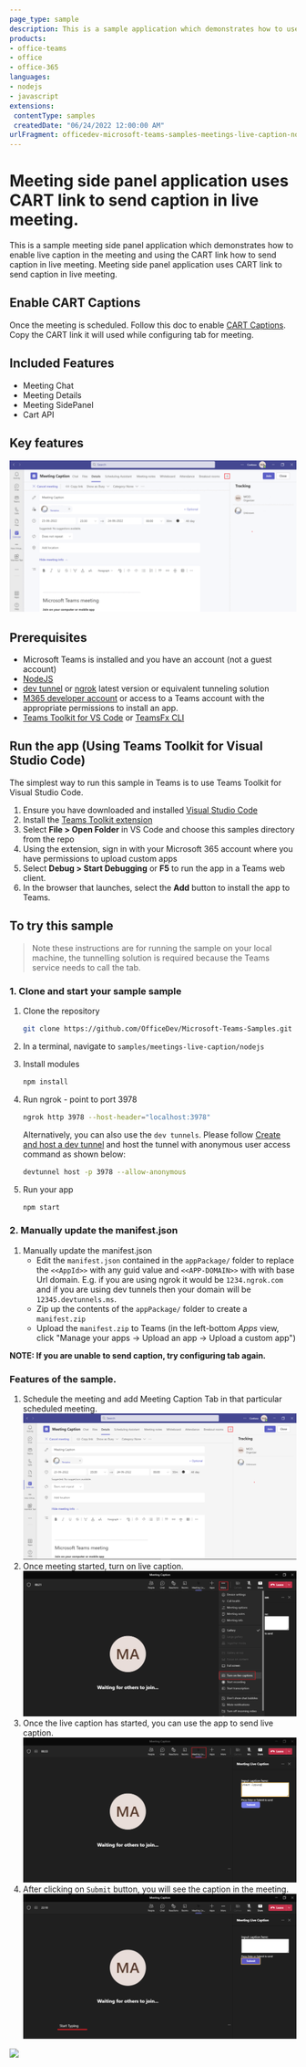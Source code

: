 ```yaml
---
page_type: sample
description: This is a sample application which demonstrates how to use CART link to send live captions in the meeting tabs.
products:
- office-teams
- office
- office-365
languages:
- nodejs
- javascript
extensions:
 contentType: samples
 createdDate: "06/24/2022 12:00:00 AM"
urlFragment: officedev-microsoft-teams-samples-meetings-live-caption-nodejs
---
```


# Meeting side panel application uses CART link to send caption in live meeting.

This is a sample meeting side panel application which demonstrates how to enable live caption in the meeting and using the CART link how to send caption in live meeting. Meeting side panel application uses CART link to send caption in live meeting.

## Enable CART Captions
Once the meeting is scheduled. Follow this doc to enable [CART Captions](https://support.microsoft.com/office/use-cart-captions-in-a-microsoft-teams-meeting-human-generated-captions-2dd889e8-32a8-4582-98b8-6c96cf14eb47).
Copy the CART link it will used while configuring tab for meeting.

## Included Features
* Meeting Chat 
* Meeting Details
* Meeting SidePanel
* Cart API

## Key features

![Key Features](Images/MeetingCaption.gif)

## Prerequisites

- Microsoft Teams is installed and you have an account (not a guest account)
-  [NodeJS](https://nodejs.org/en/)
-  [dev tunnel](https://learn.microsoft.com/en-us/azure/developer/dev-tunnels/get-started?tabs=windows) or [ngrok](https://ngrok.com/download) latest version or equivalent tunneling solution
-  [M365 developer account](https://docs.microsoft.com/en-us/microsoftteams/platform/concepts/build-and-test/prepare-your-o365-tenant) or access to a Teams account with the appropriate permissions to install an app.
- [Teams Toolkit for VS Code](https://marketplace.visualstudio.com/items?itemName=TeamsDevApp.ms-teams-vscode-extension) or [TeamsFx CLI](https://learn.microsoft.com/microsoftteams/platform/toolkit/teamsfx-cli?pivots=version-one)

## Run the app (Using Teams Toolkit for Visual Studio Code)

The simplest way to run this sample in Teams is to use Teams Toolkit for Visual Studio Code.

1. Ensure you have downloaded and installed [Visual Studio Code](https://code.visualstudio.com/docs/setup/setup-overview)
1. Install the [Teams Toolkit extension](https://marketplace.visualstudio.com/items?itemName=TeamsDevApp.ms-teams-vscode-extension)
1. Select **File > Open Folder** in VS Code and choose this samples directory from the repo
1. Using the extension, sign in with your Microsoft 365 account where you have permissions to upload custom apps
1. Select **Debug > Start Debugging** or **F5** to run the app in a Teams web client.
1. In the browser that launches, select the **Add** button to install the app to Teams.

## To try this sample

> Note these instructions are for running the sample on your local machine, the tunnelling solution is required because
> the Teams service needs to call the tab.

### 1. Clone and start your sample sample
1) Clone the repository

    ```bash
    git clone https://github.com/OfficeDev/Microsoft-Teams-Samples.git
    ```

2) In a terminal, navigate to `samples/meetings-live-caption/nodejs`

3) Install modules

    ```bash
    npm install
    ```
4) Run ngrok - point to port 3978

   ```bash
   ngrok http 3978 --host-header="localhost:3978"
   ```  

   Alternatively, you can also use the `dev tunnels`. Please follow [Create and host a dev tunnel](https://learn.microsoft.com/en-us/azure/developer/dev-tunnels/get-started?tabs=windows) and host the tunnel with anonymous user access command as shown below:

   ```bash
   devtunnel host -p 3978 --allow-anonymous
   ```

5) Run your app

    ```bash
    npm start
    ```
### 2. Manually update the manifest.json
1. Manually update the manifest.json
    - Edit the `manifest.json` contained in the  `appPackage/` folder to replace the `<<AppId>>` with any guid value and `<<APP-DOMAIN>>` with with base Url domain. E.g. if you are using ngrok it would be `1234.ngrok.com` and if you are using dev tunnels then your domain will be `12345.devtunnels.ms`.
    - Zip up the contents of the `appPackage/` folder to create a `manifest.zip`
    - Upload the `manifest.zip` to Teams (in the left-bottom *Apps* view, click "Manage your apps -> Upload an app -> Upload a custom app")

**NOTE: If you are unable to send caption, try configuring tab again.**

### Features of the sample.
1. Schedule the meeting and add Meeting Caption Tab in that particular scheduled meeting.
![Add Tab](Images/AddMeetingCaption.png)
2. Once meeting started, turn on live caption.
![Start live caption](Images/TurnOnLiveCaption.png)
3. Once the live caption has started, you can use the app to send live caption.
![Send live caption](Images/MeetingCaptionSidePanel.png)
4. After clicking on `Submit` button, you will see the caption in the meeting.
![Caption in meeting](Images/LiveCaption.png)



<img src="https://pnptelemetry.azurewebsites.net/microsoft-teams-samples/samples/meetings-live-caption-nodejs" />